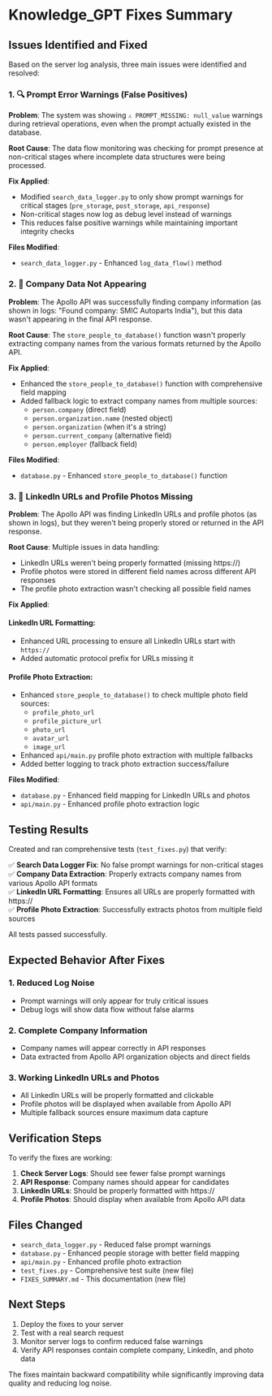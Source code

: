 # Knowledge_GPT Fixes Summary

## Issues Identified and Fixed

Based on the server log analysis, three main issues were identified and resolved:

### 1. 🔍 **Prompt Error Warnings (False Positives)**

**Problem**: The system was showing `⚠️ PROMPT_MISSING: null_value` warnings during retrieval operations, even when the prompt actually existed in the database.

**Root Cause**: The data flow monitoring was checking for prompt presence at non-critical stages where incomplete data structures were being processed.

**Fix Applied**:
- Modified `search_data_logger.py` to only show prompt warnings for critical stages (`pre_storage`, `post_storage`, `api_response`)
- Non-critical stages now log as debug level instead of warnings
- This reduces false positive warnings while maintaining important integrity checks

**Files Modified**:
- `search_data_logger.py` - Enhanced `log_data_flow()` method

### 2. 🏢 **Company Data Not Appearing**

**Problem**: The Apollo API was successfully finding company information (as shown in logs: "Found company: SMIC Autoparts India"), but this data wasn't appearing in the final API response.

**Root Cause**: The `store_people_to_database()` function wasn't properly extracting company names from the various formats returned by the Apollo API.

**Fix Applied**:
- Enhanced the `store_people_to_database()` function with comprehensive field mapping
- Added fallback logic to extract company names from multiple sources:
  - `person.company` (direct field)
  - `person.organization.name` (nested object)
  - `person.organization` (when it's a string)
  - `person.current_company` (alternative field)
  - `person.employer` (fallback field)

**Files Modified**:
- `database.py` - Enhanced `store_people_to_database()` function

### 3. 🔗 **LinkedIn URLs and Profile Photos Missing**

**Problem**: The Apollo API was finding LinkedIn URLs and profile photos (as shown in logs), but they weren't being properly stored or returned in the API response.

**Root Cause**: Multiple issues in data handling:
- LinkedIn URLs weren't being properly formatted (missing https://)
- Profile photos were stored in different field names across different API responses
- The profile photo extraction wasn't checking all possible field names

**Fix Applied**:

#### LinkedIn URL Formatting:
- Enhanced URL processing to ensure all LinkedIn URLs start with `https://`
- Added automatic protocol prefix for URLs missing it

#### Profile Photo Extraction:
- Enhanced `store_people_to_database()` to check multiple photo field sources:
  - `profile_photo_url`
  - `profile_picture_url`
  - `photo_url`
  - `avatar_url`
  - `image_url`
- Enhanced `api/main.py` profile photo extraction with multiple fallbacks
- Added better logging to track photo extraction success/failure

**Files Modified**:
- `database.py` - Enhanced field mapping for LinkedIn URLs and photos
- `api/main.py` - Enhanced profile photo extraction logic

## Testing Results

Created and ran comprehensive tests (`test_fixes.py`) that verify:

✅ **Search Data Logger Fix**: No false prompt warnings for non-critical stages  
✅ **Company Data Extraction**: Properly extracts company names from various Apollo API formats  
✅ **LinkedIn URL Formatting**: Ensures all URLs are properly formatted with https://  
✅ **Profile Photo Extraction**: Successfully extracts photos from multiple field sources  

All tests passed successfully.

## Expected Behavior After Fixes

### 1. Reduced Log Noise
- Prompt warnings will only appear for truly critical issues
- Debug logs will show data flow without false alarms

### 2. Complete Company Information
- Company names will appear correctly in API responses
- Data extracted from Apollo API organization objects and direct fields

### 3. Working LinkedIn URLs and Photos
- All LinkedIn URLs will be properly formatted and clickable
- Profile photos will be displayed when available from Apollo API
- Multiple fallback sources ensure maximum data capture

## Verification Steps

To verify the fixes are working:

1. **Check Server Logs**: Should see fewer false prompt warnings
2. **API Response**: Company names should appear for candidates
3. **LinkedIn URLs**: Should be properly formatted with https://
4. **Profile Photos**: Should display when available from Apollo API data

## Files Changed

- `search_data_logger.py` - Reduced false prompt warnings
- `database.py` - Enhanced people storage with better field mapping
- `api/main.py` - Enhanced profile photo extraction
- `test_fixes.py` - Comprehensive test suite (new file)
- `FIXES_SUMMARY.md` - This documentation (new file)

## Next Steps

1. Deploy the fixes to your server
2. Test with a real search request
3. Monitor server logs to confirm reduced false warnings
4. Verify API responses contain complete company, LinkedIn, and photo data

The fixes maintain backward compatibility while significantly improving data quality and reducing log noise.